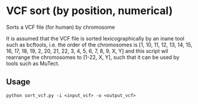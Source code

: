 # VCF sort (by position, numerical)
Sorts a VCF file (for human) by chromosome

It is assumed that the VCF file is sorted lexicographically by an inane tool such as bcftools, i.e. the order of the chromosomes is [1, 10, 11, 12, 13, 14, 15, 16, 17, 18, 19, 2, 20, 21, 22, 3, 4, 5, 6, 7, 8, 9, X, Y] and this script wil rearrange the chromosomes to [1-22, X, Y], such that it can be used by tools such as MuTect.

## Usage

```
python sort_vcf.py -i <input_vcf> -o <output_vcf>
```
